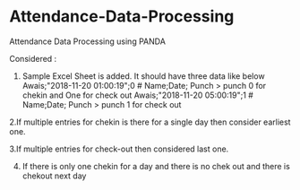 # Attendance-Data-Processing
Attendance Data Processing using PANDA

Considered :
 1. Sample Excel Sheet is added. It should have three data like below 
    Awais;"2018-11-20 01:00:19";0   # Name;Date; Punch > punch 0 for chekin and One for check out
    Awais;"2018-11-20 05:00:19";1   # Name;Date; Punch > punch 1 for check out
    
 2.If multiple entries for chekin is there for a single day then consider earliest one.
 
 3.If multiple entries for check-out then considered last one.
 
 4. If there is only one chekin for a day and there is no chek out and there is chekout next day
